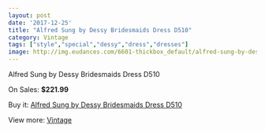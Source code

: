 ```yaml
---
layout: post
date: '2017-12-25'
title: "Alfred Sung by Dessy Bridesmaids Dress D510"
category: Vintage
tags: ["style","special","dessy","dress","dresses"]
image: http://img.eudances.com/6601-thickbox_default/alfred-sung-by-dessy-bridesmaids-dress-d510.jpg
---
```

Alfred Sung by Dessy Bridesmaids Dress D510

On Sales: **$221.99**
<a href="https://www.eudances.com/en/vintage/2423-alfred-sung-by-dessy-bridesmaids-dress-d510.html"><amp-img layout="responsive" width="600" height="600" src="//img.eudances.com/6601-thickbox_default/alfred-sung-by-dessy-bridesmaids-dress-d510.jpg" alt="Alfred Sung by Dessy Bridesmaids Dress D510 0" /></a>
<a href="https://www.eudances.com/en/vintage/2423-alfred-sung-by-dessy-bridesmaids-dress-d510.html"><amp-img layout="responsive" width="600" height="600" src="//img.eudances.com/6602-thickbox_default/alfred-sung-by-dessy-bridesmaids-dress-d510.jpg" alt="Alfred Sung by Dessy Bridesmaids Dress D510 1" /></a>

Buy it: [Alfred Sung by Dessy Bridesmaids Dress D510](https://www.eudances.com/en/vintage/2423-alfred-sung-by-dessy-bridesmaids-dress-d510.html "Alfred Sung by Dessy Bridesmaids Dress D510")

View more: [Vintage](https://www.eudances.com/en/29-vintage "Vintage")